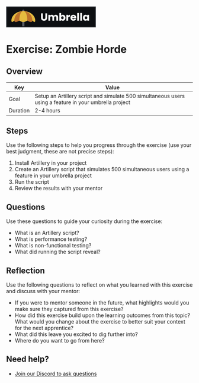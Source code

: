 <a href="../../overview/README.md"><img src="../umbrella.svg" alt="Umbrella project"></a>

# Exercise: Zombie Horde

## Overview

| Key | Value |
| --- | --- |
| Goal | Setup an Artillery script and simulate 500 simultaneous users using a feature in your umbrella project |
| Duration | 2-4 hours |


## Steps

Use the following steps to help you progress through the exercise (use your best judgment, these are not precise steps):

1. Install Artillery in your project
2. Create an Artillery script that simulates 500 simultaneous users using a feature in your umbrella project
3. Run the script
4. Review the results with your mentor

## Questions

Use these questions to guide your curiosity during the exercise:

- What is an Artillery script?
- What is performance testing?
- What is non-functional testing?
- What did running the script reveal?

## Reflection

Use the following questions to reflect on what you learned with this exercise and discuss with your mentor:

- If you were to mentor someone in the future, what highlights would you make sure they captured from this exercise? 
- How did this exercise build upon the learning outcomes from this topic? What would you change about the exercise to better suit your context for the next apprentice?
- What did this leave you excited to dig further into? 
- Where do you want to go from here?

## Need help?

- [Join our Discord to ask questions](https://discord.gg/bDVYvG3Czd)

